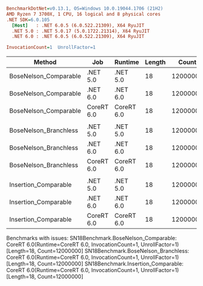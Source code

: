 ``` ini

BenchmarkDotNet=v0.13.1, OS=Windows 10.0.19044.1706 (21H2)
AMD Ryzen 7 3700X, 1 CPU, 16 logical and 8 physical cores
.NET SDK=6.0.105
  [Host]   : .NET 6.0.5 (6.0.522.21309), X64 RyuJIT
  .NET 5.0 : .NET 5.0.17 (5.0.1722.21314), X64 RyuJIT
  .NET 6.0 : .NET 6.0.5 (6.0.522.21309), X64 RyuJIT

InvocationCount=1  UnrollFactor=1  

```
|                Method |        Job |    Runtime | Length |    Count |     Mean |   Error |  StdDev | Ratio | RatioSD | Allocated |
|---------------------- |----------- |----------- |------- |--------- |---------:|--------:|--------:|------:|--------:|----------:|
| BoseNelson_Comparable |   .NET 5.0 |   .NET 5.0 |     18 | 12000000 | 124.2 ms | 1.04 ms | 0.87 ms |  1.00 |    0.00 |         - |
| BoseNelson_Comparable |   .NET 6.0 |   .NET 6.0 |     18 | 12000000 | 123.2 ms | 0.98 ms | 0.92 ms |  0.99 |    0.01 |     480 B |
| BoseNelson_Comparable | CoreRT 6.0 | CoreRT 6.0 |     18 | 12000000 |       NA |      NA |      NA |     ? |       ? |         - |
|                       |            |            |        |          |          |         |         |       |         |           |
| BoseNelson_Branchless |   .NET 5.0 |   .NET 5.0 |     18 | 12000000 | 177.1 ms | 0.88 ms | 0.78 ms |  1.00 |    0.00 |         - |
| BoseNelson_Branchless |   .NET 6.0 |   .NET 6.0 |     18 | 12000000 | 176.3 ms | 0.56 ms | 0.52 ms |  1.00 |    0.00 |     480 B |
| BoseNelson_Branchless | CoreRT 6.0 | CoreRT 6.0 |     18 | 12000000 |       NA |      NA |      NA |     ? |       ? |         - |
|                       |            |            |        |          |          |         |         |       |         |           |
|  Insertion_Comparable |   .NET 5.0 |   .NET 5.0 |     18 | 12000000 | 129.9 ms | 1.74 ms | 1.55 ms |  1.00 |    0.00 |         - |
|  Insertion_Comparable |   .NET 6.0 |   .NET 6.0 |     18 | 12000000 | 135.4 ms | 2.60 ms | 2.43 ms |  1.04 |    0.03 |     480 B |
|  Insertion_Comparable | CoreRT 6.0 | CoreRT 6.0 |     18 | 12000000 |       NA |      NA |      NA |     ? |       ? |         - |

Benchmarks with issues:
  SN18Benchmark.BoseNelson_Comparable: CoreRT 6.0(Runtime=CoreRT 6.0, InvocationCount=1, UnrollFactor=1) [Length=18, Count=12000000]
  SN18Benchmark.BoseNelson_Branchless: CoreRT 6.0(Runtime=CoreRT 6.0, InvocationCount=1, UnrollFactor=1) [Length=18, Count=12000000]
  SN18Benchmark.Insertion_Comparable: CoreRT 6.0(Runtime=CoreRT 6.0, InvocationCount=1, UnrollFactor=1) [Length=18, Count=12000000]
